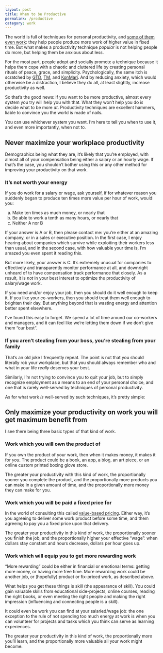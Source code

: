 ```yaml
---
layout: post
title: When to be Productive
permalink: /productive
category: work
---
```


The world is full of techniques for personal productivity, and [some of them even work](/tick-tock): they help people produce more work of higher value in fixed time. But what makes a productivity technique _popular_ is not helping people do more, but helping them be anxious about less.

For the most part, people adopt and socially promote a technique because it helps them cope with a chaotic and cluttered life by creating personal rituals of peace, grace, and simplicity.  Psychologically, the same itch is scratched by [GTD](http://gettingthingsdone.com/), [TM](https://www.tm.org/), and [KonMari](http://tidyingup.com/).  And by reducing anxiety, which would otherwise be a distraction, I believe they do all, at least slightly, increase productivity as well.

So that’s the good news: if you want to be more productive, almost every system you try will help you with that.  What they won’t help you do is decide what to be more _at_. Productivity techniques are excellent hammers, liable to convince you the world is made of nails.

You can use whichever system you want.  I’m here to tell you when to use it, and even more importantly, when not to.

## Never maximize your workplace productivity

Demographics being what they are, it’s likely that you’re employed, with almost all of your compensation being either a salary or an hourly wage.  If that’s the case, you shouldn’t bother using this or any other method for improving your productivity on that work.

### It’s not worth your energy

If you do work for a salary or wage, ask yourself, if for whatever reason you suddenly began to produce ten times more value per hour of work, would you:

<ol type="a">
<li>Make ten times as much money, or nearly that</li>
<li>Be able to work a tenth as many hours, or nearly that</li>
<li>Neither A nor B</li>
</ol>

If your answer is A or B, then please contact me: you’re either at an amazing company, or in a sales or executive position.  In the first case, I enjoy hearing about companies which survive while exploiting their workers less than usual, and in the second case, with how valuable your time is, I’m amazed you even spent it reading this.

But more likely, your answer is C.  It’s extremely unusual for companies to effectively and transparently monitor performance at all, and downright unheard of to have compensation track performance that closely.  As a result, it is _not_ in your best interest to optimize the productivity of salary/wage work. 

If you need and/or enjoy your job, then you should do it well enough to keep it.  If you like your co-workers, then you should treat them well enough to brighten their day.  But anything beyond that is wasting energy and attention better spent elsewhere.

I’ve found this easy to forget.  We spend a lot of time around our co-workers and managers, and it can feel like we’re letting them down if we don’t give them “our best”.

### If you aren’t stealing from your boss, you’re stealing from your family

That’s an old joke I frequently repeat.  The point is not that you should literally rob your workplace, but that you should always remember who and what in your life _really_ deserves your best.

Similarly, I’m not trying to convince you to quit your job, but to simply recognize employment as a means to an end of your personal choice, and one that is rarely well-served by techniques of personal productivity.

As for what work _is_ well-served by such techniques, it’s pretty simple: 

## Only maximize your productivity on work you will get maximum benefit from

I see there being three basic types of that kind of work.

### Work which you will own the product of

If you own the product of your work, then when it makes money, it makes it for
_you_.  The product could be a book, an app, a blog, an art piece, or an online
custom printed boxing glove store.

The greater your productivity with this kind of work, the proportionally sooner you complete the product, and the proportionally more products you can make in a given amount of time, and the proportionally more money they can make for you.

### Work which you will be paid a fixed price for 

In the world of consulting this called [value-based pricing](https://en.wikipedia.org/wiki/Value-based_pricing).  Either way, it’s you agreeing to deliver some work product before some time, and them agreeing to pay you a fixed price upon that delivery.

The greater your productivity in this kind of work, the proportionally sooner you finish the job, and the proportionally higher your effective “wage”: when dollars stay constant and hours decrease, dollars per hour goes up.  

### Work which will equip you to get more rewarding work

“More rewarding” could be either in financial or emotional terms: getting more money, or having more free time.  More rewarding work could be another job, or (hopefully) product or fix-priced work, as described above.

What helps you get these things is skill (the appearance of skill).  You could gain valuable skills from educational side-projects, online courses, reading the right books, or even meeting the right people and making the right impression (influencing and connecting people is a skill).

It could even be work you can find at your salaried/wage job:  the one exception to the rule of not spending too much energy at work is when you can volunteer for projects and tasks which you think can serve as learning experiences.

The greater your productivity in this kind of work, the proportionally more you’ll learn, and the proportionally more valuable all your work might become.
